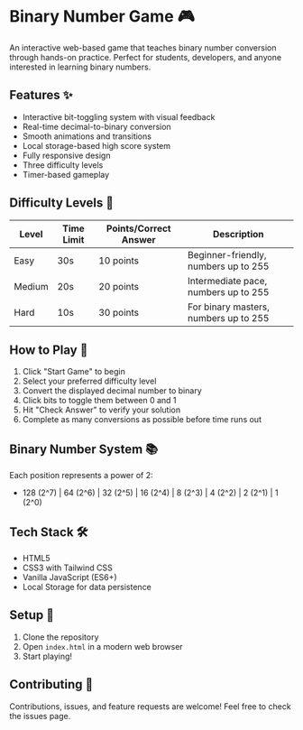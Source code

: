# Binary Number Game 🎮

An interactive web-based game that teaches binary number conversion through hands-on practice. Perfect for students, developers, and anyone interested in learning binary numbers.

## Features ✨

- Interactive bit-toggling system with visual feedback
- Real-time decimal-to-binary conversion
- Smooth animations and transitions
- Local storage-based high score system
- Fully responsive design
- Three difficulty levels
- Timer-based gameplay

## Difficulty Levels 🎯

| Level    | Time Limit | Points/Correct Answer | Description                                |
|----------|------------|----------------------|--------------------------------------------|
| Easy     | 30s        | 10 points           | Beginner-friendly, numbers up to 255       |
| Medium   | 20s        | 20 points           | Intermediate pace, numbers up to 255        |
| Hard     | 10s        | 30 points           | For binary masters, numbers up to 255       |

## How to Play 🎲

1. Click "Start Game" to begin
2. Select your preferred difficulty level
3. Convert the displayed decimal number to binary
4. Click bits to toggle them between 0 and 1
5. Hit "Check Answer" to verify your solution
6. Complete as many conversions as possible before time runs out

## Binary Number System 📚

Each position represents a power of 2:
- 128 (2^7) | 64 (2^6) | 32 (2^5) | 16 (2^4) | 8 (2^3) | 4 (2^2) | 2 (2^1) | 1 (2^0)

## Tech Stack 🛠️

- HTML5
- CSS3 with Tailwind CSS
- Vanilla JavaScript (ES6+)
- Local Storage for data persistence

## Setup 🚀

1. Clone the repository
2. Open `index.html` in a modern web browser
3. Start playing!

## Contributing 🤝

Contributions, issues, and feature requests are welcome! Feel free to check the issues page.
